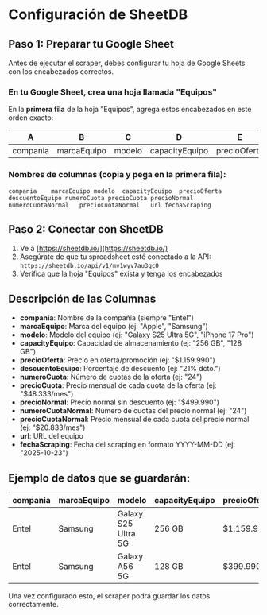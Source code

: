 # Configuración de SheetDB

## Paso 1: Preparar tu Google Sheet

Antes de ejecutar el scraper, debes configurar tu hoja de Google Sheets con los encabezados correctos.

### En tu Google Sheet, crea una hoja llamada "Equipos"

En la **primera fila** de la hoja "Equipos", agrega estos encabezados en este orden exacto:

| A | B | C | D | E | F | G | H | I | J | K | L |
|---|---|---|---|---|---|---|---|---|---|---|---|
| compania | marcaEquipo | modelo | capacityEquipo | precioOferta | descuentoEquipo | numeroCuota | precioCuota | precioNormal | numeroCuotaNormal | precioCuotaNormal | url | fechaScraping |

### Nombres de columnas (copia y pega en la primera fila):

```
compania	marcaEquipo	modelo	capacityEquipo	precioOferta	descuentoEquipo	numeroCuota	precioCuota	precioNormal	numeroCuotaNormal	precioCuotaNormal	url	fechaScraping
```

## Paso 2: Conectar con SheetDB

1. Ve a [https://sheetdb.io/](https://sheetdb.io/)
2. Asegúrate de que tu spreadsheet esté conectado a la API: `https://sheetdb.io/api/v1/mv1wyv7au3gc0`
3. Verifica que la hoja "Equipos" exista y tenga los encabezados

## Descripción de las Columnas

- **compania**: Nombre de la compañía (siempre "Entel")
- **marcaEquipo**: Marca del equipo (ej: "Apple", "Samsung")
- **modelo**: Modelo del equipo (ej: "Galaxy S25 Ultra 5G", "iPhone 17 Pro")
- **capacityEquipo**: Capacidad de almacenamiento (ej: "256 GB", "128 GB")
- **precioOferta**: Precio en oferta/promoción (ej: "$1.159.990")
- **descuentoEquipo**: Porcentaje de descuento (ej: "21% dcto.")
- **numeroCuota**: Número de cuotas de la oferta (ej: "24")
- **precioCuota**: Precio mensual de cada cuota de la oferta (ej: "$48.333/mes")
- **precioNormal**: Precio normal sin descuento (ej: "$499.990")
- **numeroCuotaNormal**: Número de cuotas del precio normal (ej: "24")
- **precioCuotaNormal**: Precio mensual de cada cuota del precio normal (ej: "$20.833/mes")
- **url**: URL del equipo
- **fechaScraping**: Fecha del scraping en formato YYYY-MM-DD (ej: "2025-10-23")

## Ejemplo de datos que se guardarán:

| compania | marcaEquipo | modelo | capacityEquipo | precioOferta | descuentoEquipo | numeroCuota | precioCuota | precioNormal | numeroCuotaNormal | precioCuotaNormal | url | fechaScraping |
|----------|-------------|--------|----------------|--------------|-----------------|-------------|-------------|--------------|-------------------|-------------------|-----|---------------|
| Entel | Samsung | Galaxy S25 Ultra 5G | 256 GB | $1.159.990 | 21% dcto. | 24 | $48.333/mes | $499.990 | 24 | $20.833/mes | https://... | 2025-10-23 |
| Entel | Samsung | Galaxy A56 5G | 128 GB | $399.990 | 15% dcto. | 24 | $16.666/mes | $299.990 | 24 | $12.500/mes | https://... | 2025-10-23 |

Una vez configurado esto, el scraper podrá guardar los datos correctamente.
